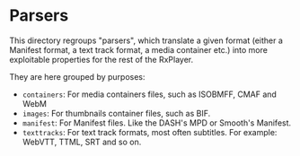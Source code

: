 # Parsers ######################################################################

This directory regroups "parsers", which translate a given format (either a
Manifest format, a text track format, a media container etc.) into more
exploitable properties for the rest of the RxPlayer.

They are here grouped by purposes:
  - `containers`: For media containers files, such as ISOBMFF, CMAF and WebM
  - `images`: For thumbnails container files, such as BIF.
  - `manifest`: For Manifest files. Like the DASH's MPD or Smooth's Manifest.
  - `texttracks`: For text track formats, most often subtitles. For example:
    WebVTT, TTML, SRT and so on.
